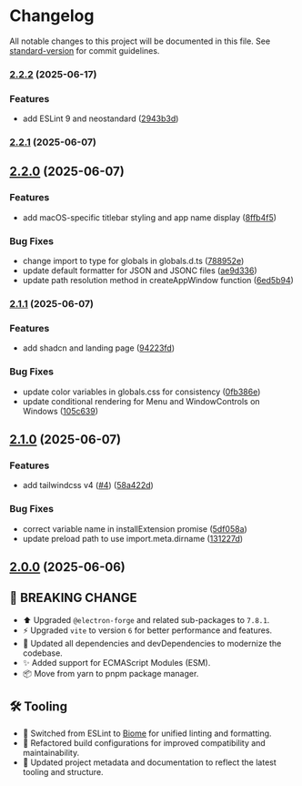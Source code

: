 # Changelog

All notable changes to this project will be documented in this file. See [standard-version](https://github.com/conventional-changelog/standard-version) for commit guidelines.

### [2.2.2](https://github.com/flaviodelgrosso/reactronite/compare/v2.2.1...v2.2.2) (2025-06-17)


### Features

* add ESLint 9 and neostandard ([2943b3d](https://github.com/flaviodelgrosso/reactronite/commit/2943b3daf4f758e779ef4faf3eca9ab640e5a5c7))

### [2.2.1](https://github.com/flaviodelgrosso/electron-forge-react-typescript-boilerplate/compare/v2.2.0...v2.2.1) (2025-06-07)

## [2.2.0](https://github.com/flaviodelgrosso/electron-forge-react-typescript-boilerplate/compare/v2.1.1...v2.2.0) (2025-06-07)


### Features

* add macOS-specific titlebar styling and app name display ([8ffb4f5](https://github.com/flaviodelgrosso/electron-forge-react-typescript-boilerplate/commit/8ffb4f5c06e976b0d4695ad8747568307f5ef418))


### Bug Fixes

* change import to type for globals in globals.d.ts ([788952e](https://github.com/flaviodelgrosso/electron-forge-react-typescript-boilerplate/commit/788952e93f84c1ebceeb69d3780c7466c7c3c88f))
* update default formatter for JSON and JSONC files ([ae9d336](https://github.com/flaviodelgrosso/electron-forge-react-typescript-boilerplate/commit/ae9d3369f06e0dc77002631b8e8e2678f166a104))
* update path resolution method in createAppWindow function ([6ed5b94](https://github.com/flaviodelgrosso/electron-forge-react-typescript-boilerplate/commit/6ed5b9478e9c8e0837b286393a336803840a29da))

### [2.1.1](https://github.com/flaviodelgrosso/electron-forge-react-typescript-boilerplate/compare/v2.1.0...v2.1.1) (2025-06-07)


### Features

* add shadcn and landing page ([94223fd](https://github.com/flaviodelgrosso/electron-forge-react-typescript-boilerplate/commit/94223fd4e797b153db08241727b2d3cd3d54962d))


### Bug Fixes

* update color variables in globals.css for consistency ([0fb386e](https://github.com/flaviodelgrosso/electron-forge-react-typescript-boilerplate/commit/0fb386e5f3fc6b374778b709a2c003d03d86147d))
* update conditional rendering for Menu and WindowControls on Windows ([105c639](https://github.com/flaviodelgrosso/electron-forge-react-typescript-boilerplate/commit/105c6399c3b9782bdd380a9f42ef4c6027676236))

## [2.1.0](https://github.com/flaviodelgrosso/electron-forge-react-typescript-boilerplate/compare/v2.0.0...v2.1.0) (2025-06-07)

### Features

* add tailwindcss v4 ([#4](https://github.com/flaviodelgrosso/electron-forge-react-typescript-boilerplate/issues/4)) ([58a422d](https://github.com/flaviodelgrosso/electron-forge-react-typescript-boilerplate/commit/58a422d53fdd9d1a463cff6499ddb15d46edd075))

### Bug Fixes

* correct variable name in installExtension promise ([5df058a](https://github.com/flaviodelgrosso/electron-forge-react-typescript-boilerplate/commit/5df058a43511f87d6b54b5c4441cf69e9880a88c))
* update preload path to use import.meta.dirname ([131227d](https://github.com/flaviodelgrosso/electron-forge-react-typescript-boilerplate/commit/131227d3d56c07406121514b1c1409140ab0158e))

## [2.0.0](https://github.com/flaviodelgrosso/electron-forge-react-typescript-boilerplate/compare/v1.1.0...v2.0.0) (2025-06-06)

## 🚀 BREAKING CHANGE

* ⬆️ Upgraded `@electron-forge` and related sub-packages to `7.8.1`.
* ⚡ Upgraded `vite` to version `6` for better performance and features.
* 🧹 Updated all dependencies and devDependencies to modernize the codebase.
* ✨ Added support for ECMAScript Modules (ESM).
* 📦 Move from yarn to pnpm package manager.

## 🛠️ Tooling

* 🔄 Switched from ESLint to [Biome](https://biomejs.dev) for unified linting and formatting.
* 🧰 Refactored build configurations for improved compatibility and maintainability.
* 📝 Updated project metadata and documentation to reflect the latest tooling and structure.
